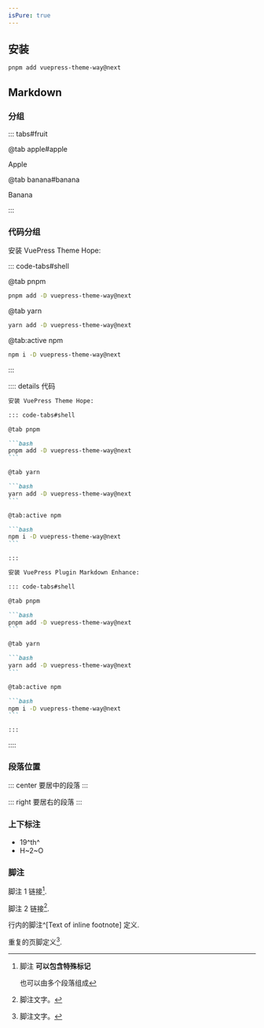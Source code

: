 ```yaml
---
isPure: true
---
```


## 安装

```bash
pnpm add vuepress-theme-way@next
```

## Markdown
### 分组

::: tabs#fruit

@tab apple#apple

Apple

@tab banana#banana

Banana

:::

### 代码分组

安装 VuePress Theme Hope:

::: code-tabs#shell

@tab pnpm

```bash
pnpm add -D vuepress-theme-way@next
```

@tab yarn

```bash
yarn add -D vuepress-theme-way@next
```

@tab:active npm

```bash
npm i -D vuepress-theme-way@next
```

:::

:::: details 代码

````md
安装 VuePress Theme Hope:

::: code-tabs#shell

@tab pnpm

```bash
pnpm add -D vuepress-theme-way@next
```

@tab yarn

```bash
yarn add -D vuepress-theme-way@next
```

@tab:active npm

```bash
npm i -D vuepress-theme-way@next
```

:::

安装 VuePress Plugin Markdown Enhance:

::: code-tabs#shell

@tab pnpm

```bash
pnpm add -D vuepress-theme-way@next
```

@tab yarn

```bash
yarn add -D vuepress-theme-way@next
```

@tab:active npm

```bash
npm i -D vuepress-theme-way@next
```

:::
````

::::

### 段落位置

::: center
要居中的段落
:::


::: right
要居右的段落
:::

### 上下标注
- 19^th^
- H~2~O

### 脚注
脚注 1 链接[^first].

脚注 2 链接[^second].

行内的脚注^[Text of inline footnote] 定义.

重复的页脚定义[^second].

[^first]: 脚注 **可以包含特殊标记**

    也可以由多个段落组成

[^second]: 脚注文字。